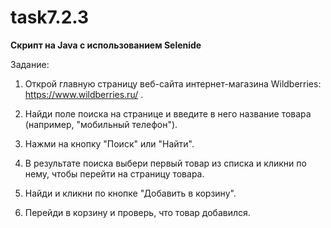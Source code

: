 # task7.2.3

**Скрипт на Java с использованием Selenide**

Задание:

1. Открой главную страницу веб-сайта интернет-магазина Wildberries: https://www.wildberries.ru/ .

2. Найди поле поиска на странице и введите в него название товара (например, "мобильный телефон").

3. Нажми на кнопку "Поиск" или "Найти".

4. В результате поиска выбери первый товар из списка и кликни по нему, чтобы перейти на страницу товара.

5. Найди и кликни по кнопке "Добавить в корзину".

6. Перейди в корзину и проверь, что товар добавился.
